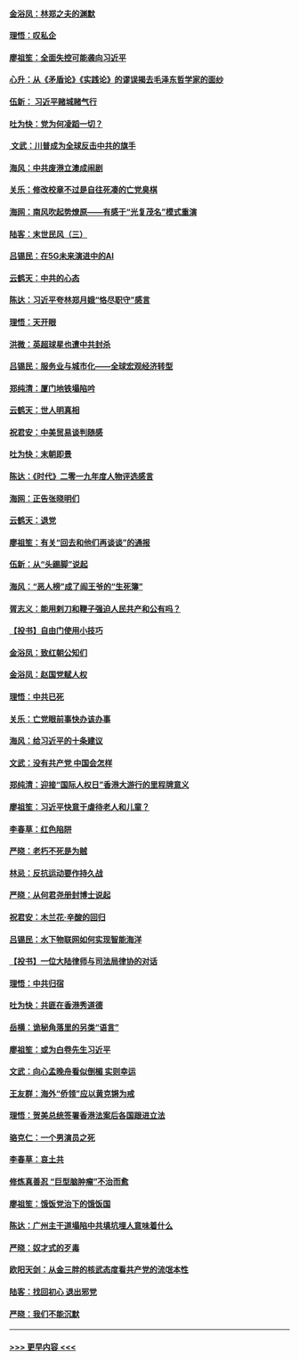 #### [金浴凤：林郑之夫的渊默](../pages/nsc993/n11737735.md?t=12221522) 
#### [理悟：叹私企](../pages/nsc993/n11737715.md?t=12221522) 
#### [廖祖笙：全面失控可能袭向习近平](../pages/nsc993/n11737704.md?t=12221522) 
#### [心升：从《矛盾论》《实践论》的谬误揭去毛泽东哲学家的面纱](../pages/nsc993/n11736962.md?t=12221522) 
#### [伍新： 习近平赌城赌气行](../pages/nsc993/n11736929.md?t=12221522) 
#### [吐为快：党为何凌蹈一切？](../pages/nsc993/n11736915.md?t=12221522) 
#### [ 文武：川普成为全球反击中共的旗手](../pages/nsc993/n11736882.md?t=12221522) 
#### [海风：中共废港立澳成闹剧](../pages/nsc993/n11735857.md?t=12221522) 
#### [关乐：修改校章不过是自往死凑的亡党臭棋](../pages/nsc993/n11735097.md?t=12221522) 
#### [海网：南风吹起势燎原——有感于“光复茂名”模式重演](../pages/nsc993/n11732308.md?t=12221522) 
#### [陆客：末世民风（三）](../pages/nsc993/n11732211.md?t=12221522) 
#### [吕锡民：在5G未来演进中的AI](../pages/nsc993/n11730010.md?t=12221522) 
#### [云鹤天：中共的心态](../pages/nsc993/n11729906.md?t=12221522) 
#### [陈达：习近平夸林郑月娥“恪尽职守”感言](../pages/nsc993/n11729881.md?t=12221522) 
#### [理悟：天开眼](../pages/nsc993/n11729699.md?t=12221522) 
#### [洪微：英超球星也遭中共封杀](../pages/nsc993/n11727243.md?t=12221522) 
#### [吕锡民：服务业与城市化——全球宏观经济转型](../pages/nsc993/n11725845.md?t=12221522) 
#### [郑纯清：厦门地铁塌陷吟](../pages/nsc993/n11725813.md?t=12221522) 
#### [云鹤天：世人明真相](../pages/nsc993/n11725621.md?t=12221522) 
#### [祝君安：中美贸易谈判随感](../pages/nsc993/n11725609.md?t=12221522) 
#### [吐为快：末朝即景](../pages/nsc993/n11723365.md?t=12221522) 
#### [陈达：《时代》二零一九年度人物评选感言](../pages/nsc993/n11723337.md?t=12221522) 
#### [海网：正告张晓明们](../pages/nsc993/n11723228.md?t=12221522) 
#### [云鹤天：退党](../pages/nsc993/n11723056.md?t=12221522) 
#### [廖祖笙：有关“回去和他们再谈谈”的通报](../pages/nsc993/n11722442.md?t=12221522) 
#### [伍新：从“头踢脚”说起](../pages/nsc993/n11722429.md?t=12221522) 
#### [海风：“恶人榜”成了阎王爷的“生死簿”](../pages/nsc993/n11722272.md?t=12221522) 
#### [胥志义：能用剌刀和鞭子强迫人民共产和公有吗？](../pages/nsc993/n11720569.md?t=12221522) 
#### [【投书】自由门使用小技巧](../pages/nsc993/n11720180.md?t=12221522) 
#### [金浴凤：致红朝公知们](../pages/nsc993/n11720563.md?t=12221522) 
#### [金浴凤：赵国党赋人权](../pages/nsc993/n11720533.md?t=12221522) 
#### [理悟：中共已死](../pages/nsc993/n11720233.md?t=12221522) 
#### [关乐：亡党眼前事快办该办事](../pages/nsc993/n11719160.md?t=12221522) 
#### [海风：给习近平的十条建议](../pages/nsc993/n11717616.md?t=12221522) 
#### [文武：没有共产党 中国会怎样](../pages/nsc993/n11717584.md?t=12221522) 
#### [郑纯清：迎接“国际人权日”香港大游行的里程牌意义](../pages/nsc993/n11717417.md?t=12221522) 
#### [廖祖笙：习近平快意于虐待老人和儿童？](../pages/nsc993/n11715313.md?t=12221522) 
#### [李春草：红色陷阱](../pages/nsc993/n11715029.md?t=12221522) 
#### [严晓：老朽不死是为贼](../pages/nsc993/n11712910.md?t=12221522) 
#### [林忌：反抗运动要作持久战](../pages/nsc993/n11712623.md?t=12221522) 
#### [严晓：从何君尧册封博士说起](../pages/nsc993/n11712465.md?t=12221522) 
#### [祝君安：木兰花·辛酸的回归](../pages/nsc993/n11712381.md?t=12221522) 
#### [吕锡民：水下物联网如何实现智能海洋](../pages/nsc993/n11711158.md?t=12221522) 
#### [【投书】一位大陆律师与司法局律协的对话](../pages/nsc993/n11709675.md?t=12221522) 
#### [理悟：中共归宿](../pages/nsc993/n11710059.md?t=12221522) 
#### [吐为快：共匪在香港秀道德](../pages/nsc993/n11709979.md?t=12221522) 
#### [岳横：诡秘角落里的另类“语言”](../pages/nsc993/n11709792.md?t=12221522) 
#### [廖祖笙：或为白卷先生习近平](../pages/nsc993/n11708330.md?t=12221522) 
#### [文武：向心孟晚舟看似倒楣 实则幸运](../pages/nsc993/n11708236.md?t=12221522) 
#### [王友群：海外“侨领”应以黄克锵为戒](../pages/nsc993/n11706176.md?t=12221522) 
#### [理悟：贺美总统签署香港法案后各国跟进立法](../pages/nsc993/n11706853.md?t=12221522) 
#### [骆克仁：一个男演员之死](../pages/nsc993/n11706677.md?t=12221522) 
#### [李春草：哀土共](../pages/nsc993/n11706255.md?t=12221522) 
#### [修炼真善忍 “巨型脑肿瘤”不治而愈](../pages/nsc993/n11705340.md?t=12221522) 
#### [廖祖笙：饿饭党治下的饿饭国](../pages/nsc993/n11705085.md?t=12221522) 
#### [陈达：广州主干道塌陷中共填坑埋人意味着什么](../pages/nsc993/n11705046.md?t=12221522) 
#### [严晓：奴才式的歹毒](../pages/nsc993/n11704826.md?t=12221522) 
#### [欧阳天剑：从金三胖的核武态度看共产党的流氓本性](../pages/nsc993/n11702238.md?t=12221522) 
#### [陆客：找回初心 退出邪党](../pages/nsc993/n11702213.md?t=12221522) 
#### [严晓：我们不能沉默](../pages/nsc993/n11702110.md?t=12221522) 

----
#### [ >>> 更早内容 <<< ](../indexes/nsc993-earlier.md)
